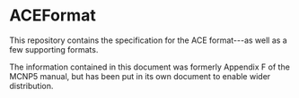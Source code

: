 # ACEFormat
This repository contains the specification for the ACE format---as well as a few supporting formats. 

The information contained in this document was formerly Appendix F of the MCNP5 manual, but has been put in its own document to enable wider distribution.
